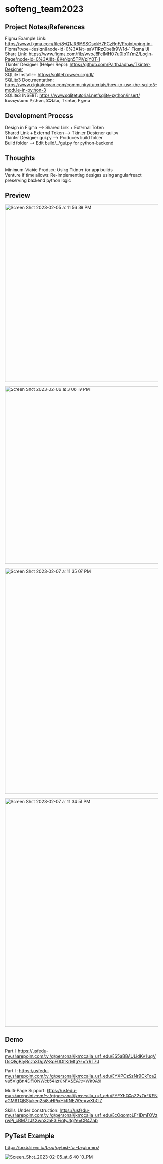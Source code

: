 # softeng_team2023

## Project Notes/References

Figma Example Link: https://www.figma.com/file/8yQ1JR6MSSCsokH7FCzNgF/Prototyping-in-Figma?type=design&node-id=0%3A1&t=saVTIRzObe8r9W1d-1
Figma UI Share Link: https://www.figma.com/file/wvoJ8FcIMH0l7u0Ib11YmZ/LogIn-Page?node-id=0%3A1&t=8KeNgn5TPiVpjY0T-1 <br>
Tkinter Designer (Helper Repo): https://github.com/ParthJadhav/Tkinter-Designer <br>
SQLite Installer: https://sqlitebrowser.org/dl/ <br>
SQLite3 Documentation: https://www.digitalocean.com/community/tutorials/how-to-use-the-sqlite3-module-in-python-3 <br>
SQLite3 INSERT: https://www.sqlitetutorial.net/sqlite-python/insert/ <br>
Ecosystem: Python, SQLite, Tkinter, Figma

## Development Process <br>

Design in Figma --> Shared Link + External Token <br>
Shared Link + External Token --> Tkinter Designer gui.py <br>
Tkinter Designer gui.py --> Produces build folder <br>
Build folder --> Edit build/../gui.py for python-backend 

## Thoughts <br>

Minimum-Viable Product: Using Tkinter for app builds <br>
Venture if time allows: Re-implementing designs using angular/react preserving backend python logic 

## Preview <br>

<img width="585" alt="Screen Shot 2023-02-05 at 11 56 39 PM" src="https://user-images.githubusercontent.com/59835986/216887108-650a0774-0b53-4325-887f-e741b37a9762.png"> <br>

<img width="585" alt="Screen Shot 2023-02-06 at 3 06 19 PM" src="https://user-images.githubusercontent.com/59835986/217073984-6d3f114a-dbb2-427b-bd2b-2940ea487dcb.png"> <br>

<img width="745" alt="Screen Shot 2023-02-07 at 11 35 07 PM" src="https://user-images.githubusercontent.com/59835986/217434940-9aa03b53-9503-462b-81f1-7b5c89d3d086.png"> <br>

<img width="752" alt="Screen Shot 2023-02-07 at 11 34 51 PM" src="https://user-images.githubusercontent.com/59835986/217434960-96e53360-56c0-47e0-bf22-693a74f8ec43.png"> <br>

## Demo <br>

Part I: https://usfedu-my.sharepoint.com/:v:/g/personal/jkmccalla_usf_edu/ES5aBBAULidKv1luqVDsQ8gBIyBczo3DgW-8pE0QhKrMfg?e=frRT7U <br>

Part II: https://usfedu-my.sharepoint.com/:v:/g/personal/jkmccalla_usf_edu/EYXPOzSzNr9CkFca2va5VtgBn4DFIONWcb54lzr0KFXSEA?e=Wk9A6i <br>

Multi-Page Support: https://usfedu-my.sharepoint.com/:v:/g/personal/jkmccalla_usf_edu/EYEXhQXoZ2xOrFKFNaGMRTQBSjuheq25i8bHPixHbRNE7A?e=wXbClZ <br>

Skills, Under Construction: https://usfedu-my.sharepoint.com/:v:/g/personal/jkmccalla_usf_edu/EcOqompLFr1DmTOVzrwPj_cBM7zJKXwn3znF3IFiqfyJtg?e=CR4Zab <br>

## PyTest Example <br>

https://testdriven.io/blog/pytest-for-beginners/ <br>

![Screen_Shot_2023-02-05_at_6 40 10_PM](https://user-images.githubusercontent.com/59835986/217027637-d9c1e830-7a18-4720-bd9c-e7a31be12b1d.png) <br>

